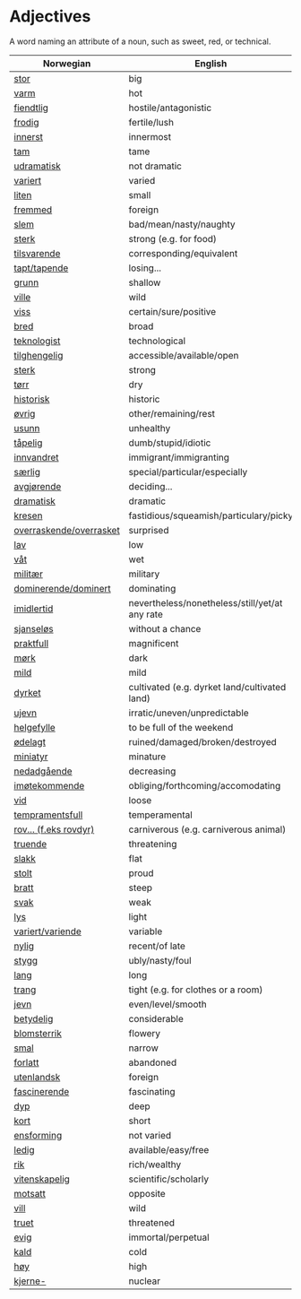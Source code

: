 # Adjectives

A word naming an attribute of a noun, such as sweet, red, or technical.

| Norwegian | English |
| --- | --- |
| [stor](https://www.ordnett.no/search?language=no&phrase=stor) | big |
| [varm](https://www.ordnett.no/search?language=no&phrase=varm) | hot |
| [fiendtlig](https://www.ordnett.no/search?language=no&phrase=fiendtlig) | hostile/antagonistic |
| [frodig](https://www.ordnett.no/search?language=no&phrase=frodig) | fertile/lush |
| [innerst](https://www.ordnett.no/search?language=no&phrase=innerst) | innermost |
| [tam](https://www.ordnett.no/search?language=no&phrase=tam) | tame |
| [udramatisk](https://www.ordnett.no/search?language=no&phrase=udramatisk) | not dramatic |
| [variert](https://www.ordnett.no/search?language=no&phrase=variert) | varied |
| [liten](https://www.ordnett.no/search?language=no&phrase=liten) | small |
| [fremmed](https://www.ordnett.no/search?language=no&phrase=fremmed) | foreign |
| [slem](https://www.ordnett.no/search?language=no&phrase=slem) | bad/mean/nasty/naughty |
| [sterk](https://www.ordnett.no/search?language=no&phrase=sterk) | strong (e.g. for food) |
| [tilsvarende](https://www.ordnett.no/search?language=no&phrase=tilsvarende) | corresponding/equivalent |
| [tapt/tapende](https://www.ordnett.no/search?language=no&phrase=tapt/tapende) | losing... |
| [grunn](https://www.ordnett.no/search?language=no&phrase=grunn) | shallow |
| [ville](https://www.ordnett.no/search?language=no&phrase=ville) | wild |
| [viss](https://www.ordnett.no/search?language=no&phrase=viss) | certain/sure/positive |
| [bred](https://www.ordnett.no/search?language=no&phrase=bred) | broad |
| [teknologist](https://www.ordnett.no/search?language=no&phrase=teknologist) | technological |
| [tilghengelig](https://www.ordnett.no/search?language=no&phrase=tilghengelig) | accessible/available/open |
| [sterk](https://www.ordnett.no/search?language=no&phrase=sterk) | strong |
| [tørr](https://www.ordnett.no/search?language=no&phrase=tørr) | dry |
| [historisk](https://www.ordnett.no/search?language=no&phrase=historisk) | historic |
| [øvrig](https://www.ordnett.no/search?language=no&phrase=øvrig) | other/remaining/rest |
| [usunn](https://www.ordnett.no/search?language=no&phrase=usunn) | unhealthy |
| [tåpelig](https://www.ordnett.no/search?language=no&phrase=tåpelig) | dumb/stupid/idiotic |
| [innvandret](https://www.ordnett.no/search?language=no&phrase=innvandret) | immigrant/immigranting |
| [særlig](https://www.ordnett.no/search?language=no&phrase=særlig) | special/particular/especially |
| [avgjørende](https://www.ordnett.no/search?language=no&phrase=avgjørende) | deciding... |
| [dramatisk](https://www.ordnett.no/search?language=no&phrase=dramatisk) | dramatic |
| [kresen](https://www.ordnett.no/search?language=no&phrase=kresen) | fastidious/squeamish/particulary/picky |
| [overraskende/overrasket](https://www.ordnett.no/search?language=no&phrase=overraskende/overrasket) | surprised |
| [lav](https://www.ordnett.no/search?language=no&phrase=lav) | low |
| [våt](https://www.ordnett.no/search?language=no&phrase=våt) | wet |
| [militær](https://www.ordnett.no/search?language=no&phrase=militær) | military |
| [dominerende/dominert](https://www.ordnett.no/search?language=no&phrase=dominerende/dominert) | dominating |
| [imidlertid](https://www.ordnett.no/search?language=no&phrase=imidlertid) | nevertheless/nonetheless/still/yet/at any rate |
| [sjanseløs](https://www.ordnett.no/search?language=no&phrase=sjanseløs) | without a chance |
| [praktfull](https://www.ordnett.no/search?language=no&phrase=praktfull) | magnificent |
| [mørk](https://www.ordnett.no/search?language=no&phrase=mørk) | dark |
| [mild](https://www.ordnett.no/search?language=no&phrase=mild) | mild |
| [dyrket](https://www.ordnett.no/search?language=no&phrase=dyrket) | cultivated (e.g. dyrket land/cultivated land) |
| [ujevn](https://www.ordnett.no/search?language=no&phrase=ujevn) | irratic/uneven/unpredictable |
| [helgefylle](https://www.ordnett.no/search?language=no&phrase=helgefylle) | to be full of the weekend |
| [ødelagt](https://www.ordnett.no/search?language=no&phrase=ødelagt) | ruined/damaged/broken/destroyed |
| [miniatyr](https://www.ordnett.no/search?language=no&phrase=miniatyr) | minature |
| [nedadgående](https://www.ordnett.no/search?language=no&phrase=nedadgående) | decreasing |
| [imøtekommende](https://www.ordnett.no/search?language=no&phrase=imøtekommende) | obliging/forthcoming/accomodating |
| [vid](https://www.ordnett.no/search?language=no&phrase=vid) | loose |
| [tempramentsfull](https://www.ordnett.no/search?language=no&phrase=tempramentsfull) | temperamental |
| [rov... (f.eks rovdyr)](https://www.ordnett.no/search?language=no&phrase=rov...%20(f.eks%20rovdyr)) | carniverous (e.g. carniverous animal) |
| [truende](https://www.ordnett.no/search?language=no&phrase=truende) | threatening |
| [slakk](https://www.ordnett.no/search?language=no&phrase=slakk) | flat |
| [stolt](https://www.ordnett.no/search?language=no&phrase=stolt) | proud |
| [bratt](https://www.ordnett.no/search?language=no&phrase=bratt) | steep |
| [svak](https://www.ordnett.no/search?language=no&phrase=svak) | weak |
| [lys](https://www.ordnett.no/search?language=no&phrase=lys) | light |
| [variert/variende](https://www.ordnett.no/search?language=no&phrase=variert/variende) | variable |
| [nylig](https://www.ordnett.no/search?language=no&phrase=nylig) | recent/of late |
| [stygg](https://www.ordnett.no/search?language=no&phrase=stygg) | ubly/nasty/foul |
| [lang](https://www.ordnett.no/search?language=no&phrase=lang) | long |
| [trang](https://www.ordnett.no/search?language=no&phrase=trang) | tight (e.g. for clothes or a room) |
| [jevn](https://www.ordnett.no/search?language=no&phrase=jevn) | even/level/smooth |
| [betydelig](https://www.ordnett.no/search?language=no&phrase=betydelig) | considerable |
| [blomsterrik](https://www.ordnett.no/search?language=no&phrase=blomsterrik) | flowery |
| [smal](https://www.ordnett.no/search?language=no&phrase=smal) | narrow |
| [forlatt](https://www.ordnett.no/search?language=no&phrase=forlatt) | abandoned |
| [utenlandsk](https://www.ordnett.no/search?language=no&phrase=utenlandsk) | foreign |
| [fascinerende](https://www.ordnett.no/search?language=no&phrase=fascinerende) | fascinating |
| [dyp](https://www.ordnett.no/search?language=no&phrase=dyp) | deep |
| [kort](https://www.ordnett.no/search?language=no&phrase=kort) | short |
| [ensforming](https://www.ordnett.no/search?language=no&phrase=ensforming) | not varied |
| [ledig](https://www.ordnett.no/search?language=no&phrase=ledig) | available/easy/free |
| [rik](https://www.ordnett.no/search?language=no&phrase=rik) | rich/wealthy |
| [vitenskapelig](https://www.ordnett.no/search?language=no&phrase=vitenskapelig) | scientific/scholarly |
| [motsatt](https://www.ordnett.no/search?language=no&phrase=motsatt) | opposite |
| [vill](https://www.ordnett.no/search?language=no&phrase=vill) | wild |
| [truet](https://www.ordnett.no/search?language=no&phrase=truet) | threatened |
| [evig](https://www.ordnett.no/search?language=no&phrase=evig) | immortal/perpetual |
| [kald](https://www.ordnett.no/search?language=no&phrase=kald) | cold |
| [høy](https://www.ordnett.no/search?language=no&phrase=høy) | high |
| [kjerne-](https://www.ordnett.no/search?language=no&phrase=kjerne-) | nuclear |

